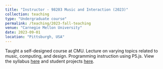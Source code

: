 ```yaml
---
title: "Instructor - 98203 Music and Interaction (2023)"
collection: teaching
type: "Undergraduate course"
permalink: /teaching/2023-fall-teaching
venue: "Carnegie Mellon University"
date: 2023-09-01
location: "Pittsburgh, USA"
---
```


Taught a self-designed course at CMU. Lecture on varying topics related to music, computing, and design. Programming instruction using P5.js. View the syllabus [here](https://drive.google.com/file/d/1V2fDkWqL7B-zhe_V85LqcXMyJ76ygwj4/view?usp=sharing) and student projects [here](https://drive.google.com/file/d/17fPTuVXIKA2TmGW63D3HteclV4Tkekp9/view?usp=sharing).
